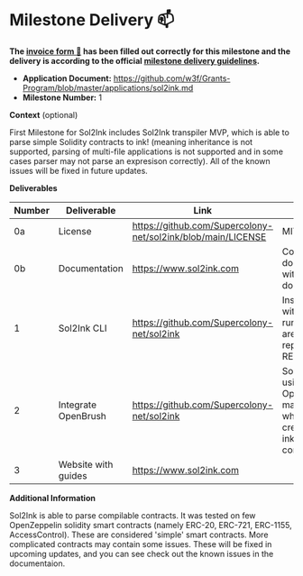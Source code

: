 # Milestone Delivery :mailbox:

**The [invoice form :pencil:](https://docs.google.com/forms/d/e/1FAIpQLSfmNYaoCgrxyhzgoKQ0ynQvnNRoTmgApz9NrMp-hd8mhIiO0A/viewform) has been filled out correctly for this milestone and the delivery is according to the official [milestone delivery guidelines](https://github.com/w3f/Grants-Program/blob/master/docs/milestone-deliverables-guidelines.md).**

- **Application Document:** https://github.com/w3f/Grants-Program/blob/master/applications/sol2ink.md
- **Milestone Number:** 1

**Context** (optional)

First Milestone for Sol2Ink includes Sol2Ink transpiler MVP, which is able to parse simple Solidity contracts to ink! (meaning inheritance is not supported,
parsing of multi-file applications is not supported and in some cases parser may not parse an expresison correctly). All of the known issues will be fixed
in future updates.

**Deliverables**

| Number | Deliverable         | Link                                                         | Notes                                                                   |
| ------ | ------------------- | ------------------------------------------------------------ | ----------------------------------------------------------------------- |
| 0a     | License             | https://github.com/Supercolony-net/sol2ink/blob/main/LICENSE | MIT License                                                             |
| 0b     | Documentation       | https://www.sol2ink.com                                      | Code is documented with inline docs                                     |
| 1      | Sol2Ink CLI         | https://github.com/Supercolony-net/sol2ink                   | Instructions with how to run Sol2Ink are in the repository README file  |
| 2      | Integrate OpenBrush | https://github.com/Supercolony-net/sol2ink                   | Sol2Ink is using OpenBrush macros when creating the ink! smart contract |
| 3      | Website with guides | https://www.sol2ink.com                                      |                                                                         |

**Additional Information**

Sol2Ink is able to parse compilable contracts. It was tested on few OpenZeppelin solidity smart contracts (namely ERC-20, ERC-721, ERC-1155, AccessControl).
These are considered 'simple' smart contracts. More complicated contracts may contain some issues. These will be fixed in upcoming updates, and you can see
check out the known issues in the documentaion.
